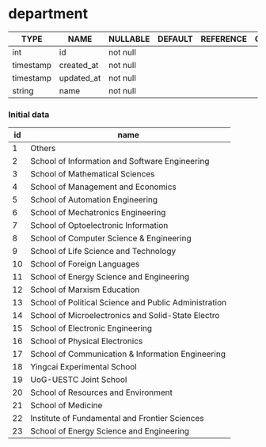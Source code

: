 # department

TYPE | NAME | NULLABLE | DEFAULT | REFERENCE | COMMENT
---|---|---|---|---|---
int | id | not null | | |
timestamp | created_at | not null | | |
timestamp | updated_at | not null | | |
string | name | not null | | |

### Initial data

id | name
---|---
1 | Others
2 | School of Information and Software Engineering
3 | School of Mathematical Sciences
4 | School of Management and Economics
5 | School of Automation Engineering
6 | School of Mechatronics Engineering
7 | School of Optoelectronic Information
8 | School of Computer Science & Engineering
9 | School of Life Science and Technology
10 | School of Foreign Languages
11 | School of Energy Science and Engineering
12 | School of Marxism Education
13 | School of Political Science and Public Administration
14 | School of Microelectronics and Solid-State Electro
15 | School of Electronic Engineering
16 | School of Physical Electronics
17 | School of Communication & Information Engineering
18 | Yingcai Experimental School
19 | UoG-UESTC Joint School
20 | School of Resources and Environment
21 | School of Medicine
22 | Institute of Fundamental and Frontier Sciences
23 | School of Energy Science and Engineering
